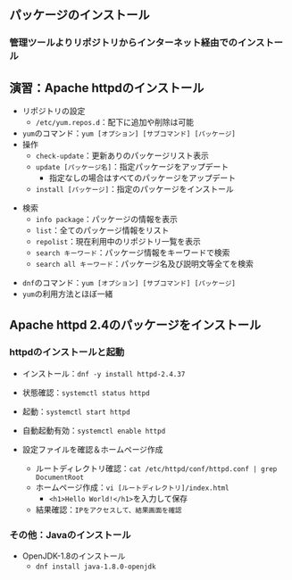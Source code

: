 
## パッケージのインストール



### 管理ツールよりリポジトリからインターネット経由でのインストール



## 演習：Apache httpdのインストール



- リポジトリの設定
  - `/etc/yum.repos.d`：配下に追加や削除は可能
- `yum`のコマンド：`yum [オプション] [サブコマンド] [パッケージ]`
- 操作
  - `check-update`：更新ありのパッケージリスト表示
  - `update [パッケージ名]`：指定パッケージをアップデート
    - 指定なしの場合はすべてのパッケージをアップデート
  - `install [パッケージ]`：指定のパッケージをインストール
<!--  - `remove [パッケージ]` -->



- 検索
  - `info package`：パッケージの情報を表示
  - `list`：全てのパッケージ情報をリスト
  - `repolist`：現在利用中のリポジトリ一覧を表示
  - `search キーワード`：パッケージ情報をキーワードで検索
  - `search all キーワード`：パッケージ名及び説明文等全てを検索
<!--
  - `groups list`：パッケージグループをリスト表示する
  - `groups install group`：指定下グループをインストールする
-->



- `dnf`のコマンド：`yum [オプション] [サブコマンド] [パッケージ]`
- `yum`の利用方法とほぼ一緒



## Apache httpd 2.4のパッケージをインストール



### httpdのインストールと起動

- インストール：`dnf -y install httpd-2.4.37`
- 状態確認：`systemctl status httpd`
- 起動：`systemctl start httpd`
- 自動起動有効：`systemctl enable httpd`



- 設定ファイルを確認＆ホームページ作成
  - ルートディレクトリ確認：`cat /etc/httpd/conf/httpd.conf | grep DocumentRoot`
  - ホームページ作成：`vi [ルートディレクトリ]/index.html`
    - `<h1>Hello World!</h1>`を入力して保存
  - 結果確認：`IPをアクセスして、結果画面を確認`



### その他：Javaのインストール

- OpenJDK-1.8のインストール
  - `dnf install java-1.8.0-openjdk`
